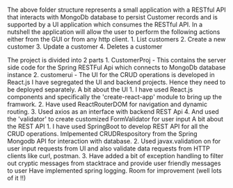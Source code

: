 # 

The above folder structure represents a small application with a RESTful API that interacts with MongoDb database to persist Customer records and is supported by a UI application which consumes the RESTful API. 
In a nutshell the application will allow the user to perform the following actions either from the GUI or from any http client. 
	1.	List customers 
	2.	Create a new customer 
	3.	Update a customer 
	4.	Deletes a customer

The project is divided into 2 parts 
	1.	CustomerProj - This contains the server side code for the Spring RESTFul Api which connects to MongoDb database instance 
	2.	customerui - The UI for the CRUD operations is developed in React.js
I have segregated the UI and backend projects. Hence they need to be deployed separately.
A bit about the UI 
	1.	I have used React.js components and specifically the 'create-react-app' module to bring up the framwork.
	2.	Have used ReactRouterDOM for navigation and dynamic routing.
	3.	Used axios as an interface with backend REST Api 
	4.	And used the 'validator' to create customized FormValidator for user input
A bit about the REST API
	1.	I have used SpringBoot to develop REST API for all the CRUD operations. Imlpemented CRUDRespository from the Spring Mongodb API for interaction with database. 
	2.	Used javax.validation on for user input requests from UI and also validate data requests from HTTP clients like curl, postman.
	3.	Have added a bit of exception handling to filter out cryptic messages from stacktrace and provide user friendly messages to user Have implemented spring logging.
Room for improvement (well lots of it !!)


